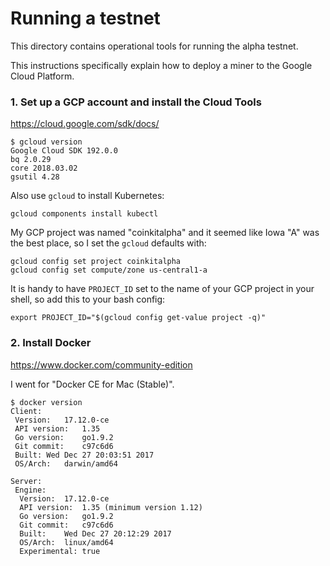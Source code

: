 # Running a testnet

This directory contains operational tools for running the alpha testnet.

This instructions specifically explain how to deploy a miner to the Google Cloud Platform.

### 1. Set up a GCP account and install the Cloud Tools

https://cloud.google.com/sdk/docs/

```
$ gcloud version
Google Cloud SDK 192.0.0
bq 2.0.29
core 2018.03.02
gsutil 4.28
```

Also use `gcloud` to install Kubernetes:

```
gcloud components install kubectl
```

My GCP project was named "coinkitalpha" and it seemed like Iowa "A" was the best place, so
I set the `gcloud` defaults with:

```
gcloud config set project coinkitalpha
gcloud config set compute/zone us-central1-a
```

It is handy to have `PROJECT_ID` set to the name of your GCP project in your shell,
so add this to your bash config:

```
export PROJECT_ID="$(gcloud config get-value project -q)"
```

### 2. Install Docker

https://www.docker.com/community-edition

I went for "Docker CE for Mac (Stable)".

```
$ docker version
Client:
 Version:	17.12.0-ce
 API version:	1.35
 Go version:	go1.9.2
 Git commit:	c97c6d6
 Built:	Wed Dec 27 20:03:51 2017
 OS/Arch:	darwin/amd64

Server:
 Engine:
  Version:	17.12.0-ce
  API version:	1.35 (minimum version 1.12)
  Go version:	go1.9.2
  Git commit:	c97c6d6
  Built:	Wed Dec 27 20:12:29 2017
  OS/Arch:	linux/amd64
  Experimental:	true
```


